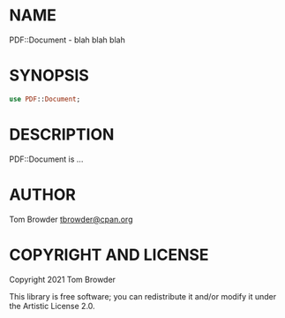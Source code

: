 NAME
====

PDF::Document - blah blah blah

SYNOPSIS
========

```raku
use PDF::Document;
```

DESCRIPTION
===========

PDF::Document is ...

AUTHOR
======

Tom Browder <tbrowder@cpan.org>

COPYRIGHT AND LICENSE
=====================

Copyright 2021 Tom Browder

This library is free software; you can redistribute it and/or modify it under the Artistic License 2.0.

